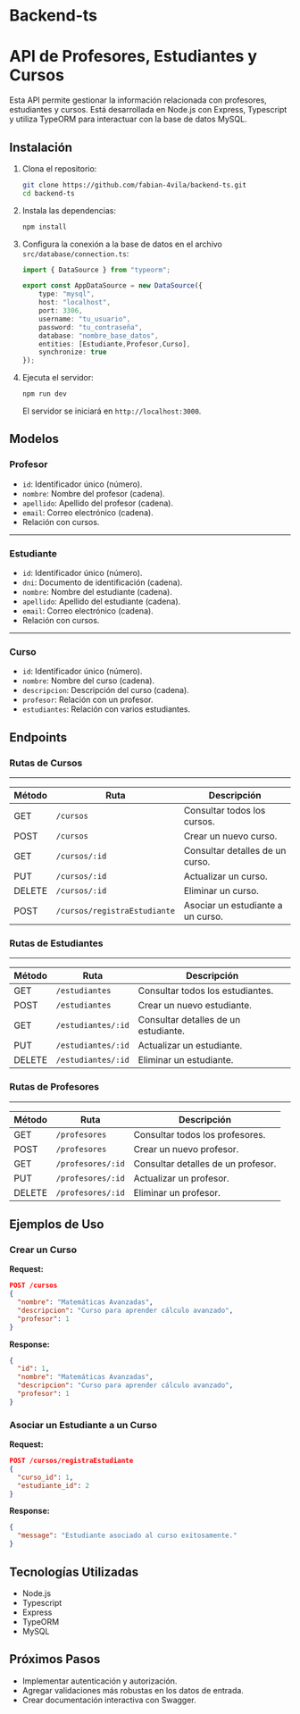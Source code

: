 # Backend-ts
# API de Profesores, Estudiantes y Cursos

Esta API permite gestionar la información relacionada con profesores, estudiantes y cursos. Está desarrollada en Node.js con Express, Typescript y utiliza TypeORM para interactuar con la base de datos MySQL.


## **Instalación**

1. Clona el repositorio:
   ```bash
   git clone https://github.com/fabian-4vila/backend-ts.git
   cd backend-ts
   ```

2. Instala las dependencias:
   ```bash
   npm install
   ```

3. Configura la conexión a la base de datos en el archivo `src/database/connection.ts`:
   ```typescript
   import { DataSource } from "typeorm";

   export const AppDataSource = new DataSource({
       type: "mysql",
       host: "localhost",
       port: 3306,
       username: "tu_usuario",
       password: "tu_contraseña",
       database: "nombre_base_datos",
       entities: [Estudiante,Profesor,Curso],
       synchronize: true
   });
   ```

4. Ejecuta el servidor:
   ```bash
   npm run dev
   ```
   El servidor se iniciará en `http://localhost:3000`.

## **Modelos**

### **Profesor**
- `id`: Identificador único (número).
- `nombre`: Nombre del profesor (cadena).
- `apellido`: Apellido del profesor (cadena).
- `email`: Correo electrónico (cadena).
- Relación con cursos.
---
### **Estudiante**
- `id`: Identificador único (número).
- `dni`: Documento de identificación (cadena).
- `nombre`: Nombre del estudiante (cadena).
- `apellido`: Apellido del estudiante (cadena).
- `email`: Correo electrónico (cadena).
- Relación con cursos.
---
### **Curso**
- `id`: Identificador único (número).
- `nombre`: Nombre del curso (cadena).
- `descripcion`: Descripción del curso (cadena).
- `profesor`: Relación con un profesor.
- `estudiantes`: Relación con varios estudiantes.

## **Endpoints**
### **Rutas de Cursos**
---
| Método | Ruta                         | Descripción                        |
|--------|------------------------------|------------------------------------|
| GET    | `/cursos`                   | Consultar todos los cursos.       |
| POST   | `/cursos`                   | Crear un nuevo curso.             |
| GET    | `/cursos/:id`               | Consultar detalles de un curso.   |
| PUT    | `/cursos/:id`               | Actualizar un curso.              |
| DELETE | `/cursos/:id`               | Eliminar un curso.                |
| POST   | `/cursos/registraEstudiante`| Asociar un estudiante a un curso. |
### **Rutas de Estudiantes**
---
| Método | Ruta                | Descripción                        |
|--------|---------------------|------------------------------------|
| GET    | `/estudiantes`      | Consultar todos los estudiantes.  |
| POST   | `/estudiantes`      | Crear un nuevo estudiante.        |
| GET    | `/estudiantes/:id`  | Consultar detalles de un estudiante. |
| PUT    | `/estudiantes/:id`  | Actualizar un estudiante.         |
| DELETE | `/estudiantes/:id`  | Eliminar un estudiante.           |
### **Rutas de Profesores**
---
| Método | Ruta               | Descripción                       |
|--------|--------------------|-----------------------------------|
| GET    | `/profesores`      | Consultar todos los profesores.  |
| POST   | `/profesores`      | Crear un nuevo profesor.         |
| GET    | `/profesores/:id`  | Consultar detalles de un profesor. |
| PUT    | `/profesores/:id`  | Actualizar un profesor.          |
| DELETE | `/profesores/:id`  | Eliminar un profesor.            |


## **Ejemplos de Uso**

### Crear un Curso
**Request:**
```json
POST /cursos
{
  "nombre": "Matemáticas Avanzadas",
  "descripcion": "Curso para aprender cálculo avanzado",
  "profesor": 1
}
```

**Response:**
```json
{
  "id": 1,
  "nombre": "Matemáticas Avanzadas",
  "descripcion": "Curso para aprender cálculo avanzado",
  "profesor": 1
}
```

### Asociar un Estudiante a un Curso
**Request:**
```json
POST /cursos/registraEstudiante
{
  "curso_id": 1,
  "estudiante_id": 2
}
```

**Response:**
```json
{
  "message": "Estudiante asociado al curso exitosamente."
}
```


## **Tecnologías Utilizadas**

- Node.js
- Typescript
- Express
- TypeORM
- MySQL

## **Próximos Pasos**
- Implementar autenticación y autorización.
- Agregar validaciones más robustas en los datos de entrada.
- Crear documentación interactiva con Swagger.


